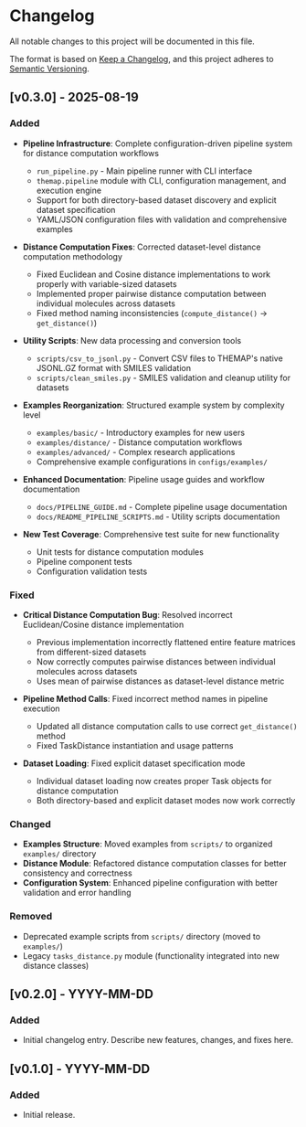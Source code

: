 # Changelog

All notable changes to this project will be documented in this file.

The format is based on [Keep a Changelog](https://keepachangelog.com/en/1.0.0/), and this project adheres to [Semantic Versioning](https://semver.org/spec/v2.0.0.html).

## [v0.3.0] - 2025-08-19
### Added
- **Pipeline Infrastructure**: Complete configuration-driven pipeline system for distance computation workflows
  - `run_pipeline.py` - Main pipeline runner with CLI interface
  - `themap.pipeline` module with CLI, configuration management, and execution engine
  - Support for both directory-based dataset discovery and explicit dataset specification
  - YAML/JSON configuration files with validation and comprehensive examples

- **Distance Computation Fixes**: Corrected dataset-level distance computation methodology
  - Fixed Euclidean and Cosine distance implementations to work properly with variable-sized datasets
  - Implemented proper pairwise distance computation between individual molecules across datasets
  - Fixed method naming inconsistencies (`compute_distance()` → `get_distance()`)

- **Utility Scripts**: New data processing and conversion tools
  - `scripts/csv_to_jsonl.py` - Convert CSV files to THEMAP's native JSONL.GZ format with SMILES validation
  - `scripts/clean_smiles.py` - SMILES validation and cleanup utility for datasets

- **Examples Reorganization**: Structured example system by complexity level
  - `examples/basic/` - Introductory examples for new users
  - `examples/distance/` - Distance computation workflows  
  - `examples/advanced/` - Complex research applications
  - Comprehensive example configurations in `configs/examples/`

- **Enhanced Documentation**: Pipeline usage guides and workflow documentation
  - `docs/PIPELINE_GUIDE.md` - Complete pipeline usage documentation
  - `docs/README_PIPELINE_SCRIPTS.md` - Utility scripts documentation

- **New Test Coverage**: Comprehensive test suite for new functionality
  - Unit tests for distance computation modules
  - Pipeline component tests
  - Configuration validation tests

### Fixed
- **Critical Distance Computation Bug**: Resolved incorrect Euclidean/Cosine distance implementation
  - Previous implementation incorrectly flattened entire feature matrices from different-sized datasets
  - Now correctly computes pairwise distances between individual molecules across datasets
  - Uses mean of pairwise distances as dataset-level distance metric

- **Pipeline Method Calls**: Fixed incorrect method names in pipeline execution
  - Updated all distance computation calls to use correct `get_distance()` method
  - Fixed TaskDistance instantiation and usage patterns

- **Dataset Loading**: Fixed explicit dataset specification mode
  - Individual dataset loading now creates proper Task objects for distance computation
  - Both directory-based and explicit dataset modes now work correctly

### Changed
- **Examples Structure**: Moved examples from `scripts/` to organized `examples/` directory
- **Distance Module**: Refactored distance computation classes for better consistency and correctness
- **Configuration System**: Enhanced pipeline configuration with better validation and error handling

### Removed
- Deprecated example scripts from `scripts/` directory (moved to `examples/`)
- Legacy `tasks_distance.py` module (functionality integrated into new distance classes)

## [v0.2.0] - YYYY-MM-DD
### Added
- Initial changelog entry. Describe new features, changes, and fixes here.

## [v0.1.0] - YYYY-MM-DD
### Added
- Initial release.

